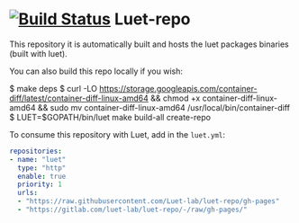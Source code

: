 # [![Build Status](https://travis-ci.org/Luet-lab/luet-repo.svg?branch=master)](https://travis-ci.org/Luet-lab/luet-repo) Luet-repo

This repository it is automatically built and hosts the luet packages binaries (built with luet).

You can also build this repo locally if you wish:

  $ make deps
  $ curl -LO https://storage.googleapis.com/container-diff/latest/container-diff-linux-amd64 && chmod +x container-diff-linux-amd64 && sudo mv container-diff-linux-amd64 /usr/local/bin/container-diff
  $ LUET=$GOPATH/bin/luet make build-all create-repo

To consume this repository with Luet, add in the `luet.yml`:

```yaml
repositories:
- name: "luet"
  type: "http"
  enable: true
  priority: 1
  urls:
  - "https://raw.githubusercontent.com/Luet-lab/luet-repo/gh-pages"
  - "https://gitlab.com/luet-lab/luet-repo/-/raw/gh-pages/"
```
